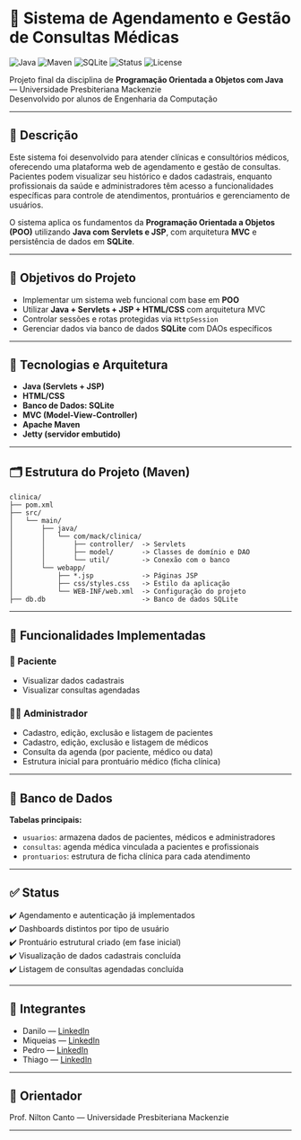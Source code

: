 # 🏥 Sistema de Agendamento e Gestão de Consultas Médicas

![Java](https://img.shields.io/badge/Java-ED8B00?style=for-the-badge&logo=java&logoColor=white)
![Maven](https://img.shields.io/badge/Maven-C71A36?style=for-the-badge&logo=apachemaven&logoColor=white)
![SQLite](https://img.shields.io/badge/SQLite-07405E?style=for-the-badge&logo=sqlite&logoColor=white)
![Status](https://img.shields.io/badge/Status-Em%20Desenvolvimento-yellow?style=for-the-badge)
![License](https://img.shields.io/badge/Licença-Acadêmica-blue?style=for-the-badge)

Projeto final da disciplina de **Programação Orientada a Objetos com Java** — Universidade Presbiteriana Mackenzie  
Desenvolvido por alunos de Engenharia da Computação

---
## 📌 Descrição

Este sistema foi desenvolvido para atender clínicas e consultórios médicos, oferecendo uma plataforma web de agendamento e gestão de consultas. Pacientes podem visualizar seu histórico e dados cadastrais, enquanto profissionais da saúde e administradores têm acesso a funcionalidades específicas para controle de atendimentos, prontuários e gerenciamento de usuários.

O sistema aplica os fundamentos da **Programação Orientada a Objetos (POO)** utilizando **Java com Servlets e JSP**, com arquitetura **MVC** e persistência de dados em **SQLite**.

---

## 🎯 Objetivos do Projeto

- Implementar um sistema web funcional com base em **POO**
- Utilizar **Java + Servlets + JSP + HTML/CSS** com arquitetura MVC
- Controlar sessões e rotas protegidas via `HttpSession`
- Gerenciar dados via banco de dados **SQLite** com DAOs específicos

---

## 🧠 Tecnologias e Arquitetura

- **Java (Servlets + JSP)**
- **HTML/CSS**
- **Banco de Dados: SQLite**
- **MVC (Model-View-Controller)**
- **Apache Maven**
- **Jetty (servidor embutido)**

---
## 🗂️ Estrutura do Projeto (Maven)

```text
clinica/
├── pom.xml
├── src/
│   └── main/
│       ├── java/
│       │   └── com/mack/clinica/
│       │       ├── controller/  -> Servlets
│       │       ├── model/       -> Classes de domínio e DAO
│       │       └── util/        -> Conexão com o banco
│       └── webapp/
│           ├── *.jsp            -> Páginas JSP
│           ├── css/styles.css   -> Estilo da aplicação
│           └── WEB-INF/web.xml  -> Configuração do projeto
├── db.db                        -> Banco de dados SQLite
```
---

## 🔐 Funcionalidades Implementadas

### 👤 Paciente
- Visualizar dados cadastrais
- Visualizar consultas agendadas

### 👨‍⚕️ Administrador
- Cadastro, edição, exclusão e listagem de pacientes
- Cadastro, edição, exclusão e listagem de médicos
- Consulta da agenda (por paciente, médico ou data)
- Estrutura inicial para prontuário médico (ficha clínica)

---

## 🧪 Banco de Dados

**Tabelas principais:**
- `usuarios`: armazena dados de pacientes, médicos e administradores
- `consultas`: agenda médica vinculada a pacientes e profissionais
- `prontuarios`: estrutura de ficha clínica para cada atendimento

---

## ✅ Status

✔️ Agendamento e autenticação já implementados  
✔️ Dashboards distintos por tipo de usuário  
✔️ Prontuário estrutural criado (em fase inicial)  
✔️ Visualização de dados cadastrais concluída  
✔️ Listagem de consultas agendadas concluída

---

## 👥 Integrantes

- Danilo — [LinkedIn](https://www.linkedin.com/in/danilomoreiraalmeida/)
- Miqueias — [LinkedIn](https://www.linkedin.com/in/miqueiassaldanha/)
- Pedro — [LinkedIn](https://www.linkedin.com/in/pedrocavalcantebarrense/)
- Thiago — [LinkedIn](https://www.linkedin.com/in/thiago-scaff-809b23242/)
---

## 📘 Orientador

Prof. Nilton Canto — Universidade Presbiteriana Mackenzie

---

